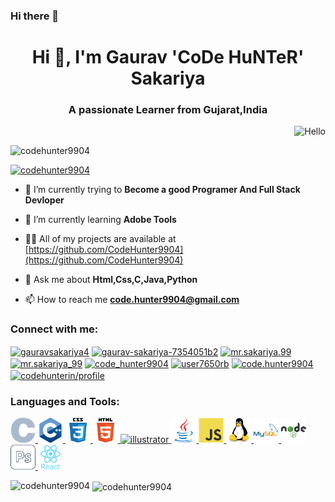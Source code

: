 ### Hi there 👋

<h1 align="center">Hi 👋, I'm Gaurav 'CoDe HuNTeR' Sakariya</h1>
<h3 align="center">A passionate Learner from Gujarat,India</h3>
<img alt="Hello" src="https://pbs.twimg.com/profile_banners/1146295108524027904/1615953380/1080x360" align="right" width=""><br>

<p align="left"> <img src="https://komarev.com/ghpvc/?username=codehunter9904&label=Profile%20views&color=0e75b6&style=flat" alt="codehunter9904" /></p>

<p align="left"> <a href="https://github.com/ryo-ma/github-profile-trophy"><img src="https://github-profile-trophy.vercel.app/?username=codehunter9904" alt="codehunter9904" /></a> </p>

- 🔭 I’m currently trying to **Become a good Programer And Full Stack Devloper**

- 🌱 I’m currently learning **Adobe Tools**

- 👨‍💻 All of my projects are available at [https://github.com/CodeHunter9904](https://github.com/CodeHunter9904)

- 💬 Ask me about **Html,Css,C,Java,Python**

- 📫 How to reach me **code.hunter9904@gmail.com**

<h3 align="left">Connect with me:</h3>
<p align="left">
<a href="https://twitter.com/gauravsakariya4" target="blank"><img align="center" src="https://cdn.jsdelivr.net/npm/simple-icons@3.0.1/icons/twitter.svg" alt="gauravsakariya4" height="30" width="40" /></a>
<a href="https://linkedin.com/in/gaurav-sakariya-7354051b2" target="blank"><img align="center" src="https://cdn.jsdelivr.net/npm/simple-icons@3.0.1/icons/linkedin.svg" alt="gaurav-sakariya-7354051b2" height="30" width="40" /></a>
<a href="https://fb.com/mr.sakariya.99" target="blank"><img align="center" src="https://cdn.jsdelivr.net/npm/simple-icons@3.0.1/icons/facebook.svg" alt="mr.sakariya.99" height="30" width="40" /></a>
<a href="https://instagram.com/mr.sakariya_99" target="blank"><img align="center" src="https://cdn.jsdelivr.net/npm/simple-icons@3.0.1/icons/instagram.svg" alt="mr.sakariya_99" height="30" width="40" /></a>
<a href="https://www.hackerrank.com/code_hunter9904" target="blank"><img align="center" src="https://cdn.jsdelivr.net/npm/simple-icons@3.0.1/icons/hackerrank.svg" alt="code_hunter9904" height="30" width="40" /></a>
<a href="https://www.leetcode.com/user7650rb" target="blank"><img align="center" src="https://cdn.jsdelivr.net/npm/simple-icons@3.0.1/icons/leetcode.svg" alt="user7650rb" height="30" width="40" /></a>
<a href=https://www.hackerearth.com/@code.hunter9904" target="blank"><img align="center" src="https://cdn.jsdelivr.net/npm/simple-icons@3.0.1/icons/hackerearth.svg" alt="code.hunter9904" height="30" width="40" /></a>
<a href="https://auth.geeksforgeeks.org/user/codehunterin/profile" target="blank"><img align="center" src="https://cdn.jsdelivr.net/npm/simple-icons@3.0.1/icons/geeksforgeeks.svg" alt="codehunterin/profile" height="30" width="40" /></a>
</p>

<h3 align="left">Languages and Tools:</h3>
<p align="left"> <a href="https://www.cprogramming.com/" target="_blank"> <img src="https://raw.githubusercontent.com/devicons/devicon/master/icons/c/c-original.svg" alt="c" width="40" height="40"/> </a> <a href="https://www.w3schools.com/cpp/" target="_blank"> <img src="https://raw.githubusercontent.com/devicons/devicon/master/icons/cplusplus/cplusplus-original.svg" alt="cplusplus" width="40" height="40"/> </a> <a href="https://www.w3schools.com/css/" target="_blank"> <img src="https://raw.githubusercontent.com/devicons/devicon/master/icons/css3/css3-original-wordmark.svg" alt="css3" width="40" height="40"/> </a> <a href="https://www.w3.org/html/" target="_blank"> <img src="https://raw.githubusercontent.com/devicons/devicon/master/icons/html5/html5-original-wordmark.svg" alt="html5" width="40" height="40"/> </a> <a href="https://www.adobe.com/in/products/illustrator.html" target="_blank"> <img src="https://www.vectorlogo.zone/logos/adobe_illustrator/adobe_illustrator-icon.svg" alt="illustrator" width="40" height="40"/> </a> <a href="https://www.java.com" target="_blank"> <img src="https://raw.githubusercontent.com/devicons/devicon/master/icons/java/java-original.svg" alt="java" width="40" height="40"/> </a> <a href="https://developer.mozilla.org/en-US/docs/Web/JavaScript" target="_blank"> <img src="https://raw.githubusercontent.com/devicons/devicon/master/icons/javascript/javascript-original.svg" alt="javascript" width="40" height="40"/> </a> <a href="https://www.linux.org/" target="_blank"> <img src="https://raw.githubusercontent.com/devicons/devicon/master/icons/linux/linux-original.svg" alt="linux" width="40" height="40"/> </a> <a href="https://www.mysql.com/" target="_blank"> <img src="https://raw.githubusercontent.com/devicons/devicon/master/icons/mysql/mysql-original-wordmark.svg" alt="mysql" width="40" height="40"/> </a> <a href="https://nodejs.org" target="_blank"> <img src="https://raw.githubusercontent.com/devicons/devicon/master/icons/nodejs/nodejs-original-wordmark.svg" alt="nodejs" width="40" height="40"/> </a> <a href="https://www.photoshop.com/en" target="_blank"> <img src="https://raw.githubusercontent.com/devicons/devicon/master/icons/photoshop/photoshop-line.svg" alt="photoshop" width="40" height="40"/> </a> <a href="https://reactjs.org/" target="_blank"> <img src="https://raw.githubusercontent.com/devicons/devicon/master/icons/react/react-original-wordmark.svg" alt="react" width="40" height="40"/> </a> </p>

<p><img align="left" src="https://github-readme-stats.vercel.app/api/top-langs?username=codehunter9904&show_icons=true&locale=en&layout=compact" alt="codehunter9904" /></p>

<p>&nbsp;<img align="center" src="https://github-readme-stats.vercel.app/api?username=codehunter9904&show_icons=true&locale=en" alt="codehunter9904" /></p>

